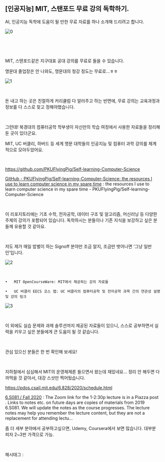 ## [인공지능] MIT, 스탠포드 무료 강의 독학하기.

AI, 인공지능 독학에 도움이 될 만한 무료 자료를 하나 소개해 드리려고 합니다.

![0](/asset/img/223634380579/0.png)

​

​

MIT, 스탠포드같은 지구대표 공대 강의를 무료로 들을 수 있습니다.

명문대 졸업장은 안 나와도, 명문대의 청강 정도는 무료로…ㅎㅎ

![1](/asset/img/223634380579/1.png)

​

돈 내고 하는 곳은 친절하게 커리큘럼 다 알러주고 하는 반면에, 무료 강의는 교육과정과 정보를 다 스스로 찾고 정해야했습니다.

​

그런데! 북경대의 컴퓨터공학 학부생이 자신만의 학습 여정에서 사용한 자료들을 정리해 둔 곳이 있더군요.

MIT, UC 버클리, 하버드 등 세계 명문 대학들의 인공지능 및 컴퓨터 과학 강의를 체계적으로 모아두었어요.

​

https://github.com/PKUFlyingPig/Self-learning-Computer-Science

[GitHub - PKUFlyingPig/Self-learning-Computer-Science: the resources I use to learn computer science in my spare time](https://github.com/PKUFlyingPig/Self-learning-Computer-Science) : the resources I use to learn computer science in my spare time - PKUFlyingPig/Self-learning-Computer-Science

​

이 리포지토리에는 기초 수학, 전자공학, 데이터 구조 및 알고리즘, 머신러닝 등 다양한 주제의 강의가 포함되어 있습니다. 독학하시는 분들이나 기존 지식을 보강하고 싶은 분들께 유용할 것 같아요.

​

저도 제가 매일 밥벌이 하는 Signoff 분야만 조금 알지, 조금만 벗어나면 ‘그냥 일반인’입니다.

![2](/asset/img/223634380579/2.png)

​

	•	MIT OpenCourseWare: MIT에서 제공하는 강의 자료들

	•	UC 버클리 EECS 코스 맵: UC 버클리의 컴퓨터공학 및 전자공학 과목 간의 연관성 설명 및 강의 링크

![3](/asset/img/223634380579/3.png)

​

이 외에도 실습 문제와 과제 솔루션까지 제공된 자료들이 있으니, 스스로 공부하면서 실력을 키우고 싶은 분들에게 큰 도움이 될 것 같습니다.

​

관심 있으신 분들은 한 번 확인해 보세요!

​

지하철에서 심심해서 MIT의 운영체제론 들으면서 왔는데 재밌네요… 정리 안 해두면 다 까먹을 것 같아서, 대강 스샷만 찍어뒀습니다.

https://pdos.csail.mit.edu/6.828/2020/schedule.html

[6.S081 / Fall 2020](https://pdos.csail.mit.edu/6.828/2020/schedule.html) : The Zoom link for the 1-2:30p lecture is in a Piazza post . Links to notes etc. on future days are copies of materials from 2019 6.S081. We will update the notes as the course progresses. The lecture notes may help you remember the lecture content, but they are not a replacement for attending lectu...

좀 더 세부 분야에서 공부하고싶으면, Udemy, Coursera에서 보면 많습니다. 대부분 피자 2~3판 가격으로 가능.

​

 해시태그 : 